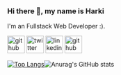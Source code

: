 ### Hi there 👋, my name is Harki
I'm an Fullstack Web Developer :).


[<img src='https://cdn.jsdelivr.net/npm/simple-icons@3.0.1/icons/github.svg' alt='github' height='40'>](https://github.com/harkiramadhan)  [<img src='https://cdn.jsdelivr.net/npm/simple-icons@3.0.1/icons/twitter.svg' alt='twitter' height='40'>](https://twitter.com/harkiramadhan) [<img src='https://cdn.jsdelivr.net/npm/simple-icons@3.0.1/icons/linkedin.svg' alt='linkedin' height='40'>](https://www.linkedin.com/in/harkiramadhan/) [<img src='https://cdn.jsdelivr.net/npm/simple-icons@3.0.1/icons/instagram.svg' alt='github' height='40'>](https://www.instagram.com/harkiramadhan/)


[![Top Langs](https://github-readme-stats.vercel.app/api/top-langs/?username=harkiramadhan)](https://github.com/anuraghazra/github-readme-stats)![Anurag's GitHub stats](https://github-readme-stats.vercel.app/api?username=harkiramadhan&show_icons=true&theme=dracula)

